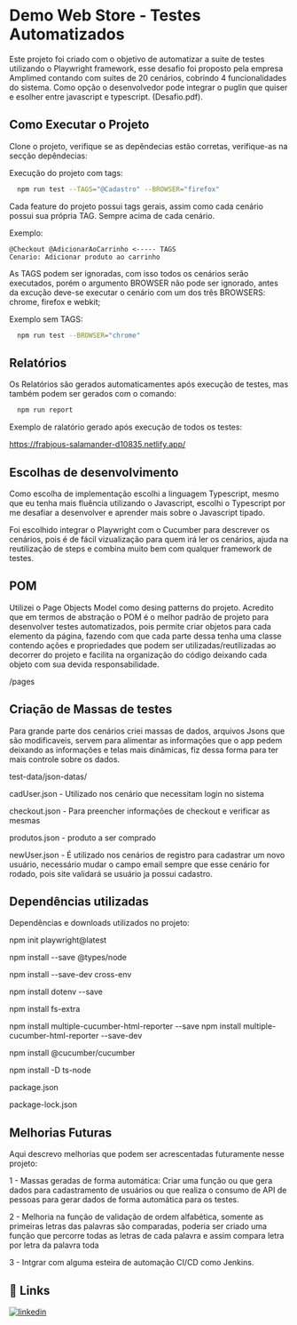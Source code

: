 
# Demo Web Store - Testes Automatizados

Este projeto foi criado com o objetivo de automatizar a suite de testes utilizando o Playwright framework, esse desafio foi proposto pela empresa Amplimed contando com suites de 20 cenários, cobrindo 4 funcionalidades do sistema. Como opção o desenvolvedor pode integrar o puglin que quiser e esolher entre javascript e typescript. (Desafio.pdf).








## Como Executar o Projeto

Clone o projeto, verifique se as depêndecias estão corretas, verifique-as na secção depêndecias:

Execução do projeto com tags:

```bash
  npm run test --TAGS="@Cadastro" --BROWSER="firefox"
```

Cada feature do projeto possui tags gerais, assim como cada cenário possui sua própria TAG. Sempre acima de cada cenário.

Exemplo:

```cucumber
@Checkout @AdicionarAoCarrinho <----- TAGS    
Cenario: Adicionar produto ao carrinho

```

As TAGS podem ser ignoradas, com isso todos os cenários serão executados, porém o argumento BROWSER não pode ser ignorado, antes da excução deve-se executar o cenário com um dos três BROWSERS: chrome, firefox e webkit;

Exemplo sem TAGS:
```bash
  npm run test --BROWSER="chrome"
```






## Relatórios

Os Relatórios são gerados automaticamentes após execução de testes, mas também podem ser gerados com o comando:

```bash
  npm run report
```

Exemplo de ralatório gerado após execução de todos os testes:

https://frabjous-salamander-d10835.netlify.app/
## Escolhas de desenvolvimento

Como escolha de implementação escolhi a linguagem Typescript, mesmo que eu tenha mais fluência utilizando o Javascript, escolhi o Typescript por me desafiar a desenvolver e aprender mais sobre o Javascript tipado.

Foi escolhido integrar o Playwright com o Cucumber para descrever os cenários, pois é de fácil vizualização para quem irá ler os cenários, ajuda na reutilização de steps e combina muito bem com qualquer framework de testes.








## POM

Utilizei o Page Objects Model  como desing patterns do projeto. Acredito que em termos de abstração o POM é o melhor padrão de projeto para desenvolver testes automatizados, pois permite criar objetos para cada elemento da página, fazendo com que cada parte dessa tenha uma classe contendo ações e propriedades que podem ser utilizadas/reutilizadas ao decorrer do projeto e facilita na organização do código deixando cada objeto com sua devida responsabilidade.

/pages
## Criação de Massas de testes

Para grande parte dos cenários criei massas de dados, arquivos Jsons que são modificaveis, servem para alimentar as informações que o app pedem deixando as informações e telas mais dinâmicas, fiz dessa forma para ter mais controle sobre os dados.

test-data/json-datas/

cadUser.json - Utilizado nos cenário que necessitam login no sistema

checkout.json - Para preencher informações de checkout e verificar as mesmas

produtos.json - produto a ser comprado

newUser.json - É utilizado nos cenários de registro para cadastrar um novo usuário, necessário mudar o campo email sempre que esse cenário for rodado, pois site validará se usuário ja possui cadastro.
## Dependências utilizadas

Dependências e downloads utilizados no projeto:

npm init playwright@latest

npm install --save @types/node

npm install --save-dev cross-env

npm install dotenv --save

npm install fs-extra

npm install multiple-cucumber-html-reporter --save
npm install multiple-cucumber-html-reporter --save-dev

npm install @cucumber/cucumber

npm install -D ts-node

package.json

package-lock.json
## Melhorias Futuras

Aqui descrevo melhorias que podem ser acrescentadas futuramente nesse projeto:

1 - Massas geradas de forma automática: Criar uma função ou que gera dados para cadastramento de usuários ou que realiza o consumo de API de pessoas para gerar dados de forma automática para os testes.

2 - Melhoria na função de validação de ordem alfabética, somente as primeiras letras das palavras são comparadas, poderia ser criado uma função que percorre todas as letras de cada palavra e assim compara letra por letra da palavra toda


3 - Intgrar com alguma esteira de automação CI/CD como Jenkins.
## 🔗 Links
[![linkedin](https://img.shields.io/badge/linkedin-0A66C2?style=for-the-badge&logo=linkedin&logoColor=white)](https://www.linkedin.com/in/marcos-aur%C3%A9lio-39229a161/)


